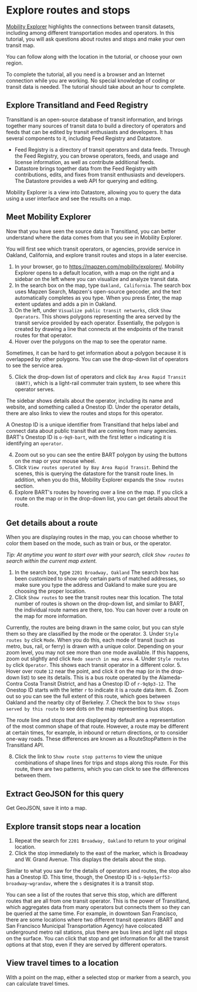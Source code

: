# Explore routes and stops

[Mobility Explorer](https://mapzen.com/mobility/explorer) highlights the connections between transit datasets, including among different transportation modes and operators. In this tutorial, you will ask questions about routes and stops and make your own transit map.

You can follow along with the location in the tutorial, or choose your own region.

To complete the tutorial, all you need is a browser and an Internet connection while you are working. No special knowledge of coding or transit data is needed. The tutorial should take about an hour to complete.

## Explore Transitland and Feed Registry

Transitland is an open-source database of transit information, and brings together many sources of transit data to build a directory of operators and feeds that can be edited by transit enthusiasts and developers. It has several components to it, including Feed Registry and Datastore.

- Feed Registry is a directory of transit operators and data feeds. Through the Feed Registry, you can browse operators, feeds, and usage and license information, as well as contribute additional feeds.
- Datastore brings together data from the Feed Registry with contributions, edits, and fixes from transit enthusiasts and developers. The Datastore provides a web API for querying and editing.

Mobility Explorer is a view into Datastore, allowing you to query the data using a user interface and see the results on a map.

## Meet Mobility Explorer

Now that you have seen the source data in Transitland, you can better understand where the data comes from that you see in Mobility Explorer.

You will first see which transit operators, or agencies, provide service in Oakland, California, and explore transit routes and stops in a later exercise.

1. In your browser, go to https://mapzen.com/mobility/explorer/. Mobility Explorer opens to a default location, with a map on the right and a sidebar on the left where you can visualize and analyze transit data.
2. In the search box on the map, type `Oakland, California`. The search box uses Mapzen Search, Mapzen's open-source geocoder, and the text automatically completes as you type. When you press Enter, the map extent updates and adds a pin in Oakland.
3. On the left, under `Visualize public transit networks`, click `Show Operators`. This shows polygons representing the area served by the transit service provided by each operator. Essentially, the polygon is created by drawing a line that connects at the endpoints of the transit routes for that operator.
4. Hover over the polygons on the map to see the operator name.

Sometimes, it can be hard to get information about a polygon because it is overlapped by other polygons. You can use the drop-down list of operators to see the service area.

5. Click the drop-down list of operators and click `Bay Area Rapid Transit (BART)`, which is a light-rail commuter train system, to see where this operator serves.

The sidebar shows details about the operator, including its name and website, and something called a Onestop ID. Under the operator details, there are also links to view the routes and stops for this operator.

A Onestop ID is a unique identifier from Transitland that helps label and connect data about public transit that are coming from many agencies. BART's Onestop ID is `o-9q9-bart`, with the first letter `o` indicating it is identifying an `operator`.

4. Zoom out so you can see the entire BART polygon by using the buttons on the map or your mouse wheel.
5. Click `View routes operated by Bay Area Rapid Transit`. Behind the scenes, this is querying the datastore for the transit route lines. In addition, when you do this, Mobility Explorer expands the `Show routes` section.
7. Explore BART's routes by hovering over a line on the map. If you click a route on the map or in the drop-down list, you can get details about the route.

## Get details about a route

When you are displaying routes in the map, you can choose whether to color them based on the mode, such as train or bus, or the operator.

_Tip: At anytime you want to start over with your search, click `Show routes` to search within the current map extent._

1. In the search box, type `2201 Broadway, Oakland` The search box has been customized to show only certain parts of matched addresses, so make sure you type the address and Oakland to make sure you are choosing the proper location.
2. Click `Show routes` to see the transit routes near this location. The total number of routes is shown on the drop-down list, and similar to BART, the individual route names are there, too. You can hover over a route on the map for more information.

Currently, the routes are being drawn in the same color, but you can style them so they are classified by the mode or the operator.
3. Under `Style routes by` click `Mode`. When you do this, each mode of transit (such as metro, bus, rail, or ferry) is drawn with a unique color. Depending on your zoom level, you may not see more than one mode available. If this happens, zoom out slightly and click `Redo search in map area`.
4. Under `Style routes by` click `Operator`. This shows each transit operator in a different color.
5. Hover over route `12` near the point, and click it on the map (or in the drop-down list) to see its details. This is a bus route operated by the Alameda-Contra Costa Transit District, and has a Onestop ID of `r-9q9p3-12`. The Onestop ID starts with the letter `r` to indicate it is a route data item.
6. Zoom out so you can see the full extent of this route, which goes between Oakland and the nearby city of Berkeley.
7. Check the box to `Show stops served by this route` to see dots on the map representing bus stops.

The route line and stops that are displayed by default are a representation of the most common shape of that route. However, a route may be different at certain times, for example, in inbound or return directions, or to consider one-way roads. These differences are known as a RouteStopPattern in the Transitland API.

8. Click the link to `Show route stop patterns` to view the unique combinations of shape lines for trips and stops along this route. For this route, there are two patterns, which you can click to see the differences between them.

## Extract GeoJSON for this query

Get GeoJSON, save it into a map.

## Explore transit stops near a location

1. Repeat the search for `2201 Broadway, Oakland` to return to your original location.
2. Click the stop immediately to the east of the marker, which is Broadway and W. Grand Avenue. This displays the details about the stop.

Similar to what you saw for the details of operators and routes, the stop also has a Onestop ID. This time, though, the Onestop ID is `s-9q9p1erf53-broadway~wgrandav`, where the `s` designates it is a transit stop.

You can see a list of the routes that serve this stop, which are different routes that are all from one transit operator. This is the power of Transitland, which aggregates data from many operators but connects them so they can be queried at the same time. For example, in downtown San Francisco, there are some locations where two different transit operators (BART and San Francisco Municipal Transportation Agency) have colocated underground metro rail stations, plus there are bus lines and light rail stops on the surface. You can click that stop and get information for all the transit options at that stop, even if they are served by different operators.

## View travel times to a location

With a point on the map, either a selected stop or marker from a search, you can calculate travel times. 
